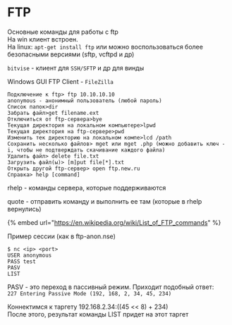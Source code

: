 # FTP

Основные команды для работы с ftp\
На win клиент встроен.\
На linux: `apt-get install ftp` или можно воспользоваться более безопасными версиями (sftp, vcftpd и др)

`bitvise` - клиент для `SSH/SFTP` и др для винды

Windows GUI FTP Client - `FileZilla`

```
Подключение к ftp> ftp 10.10.10.10
anonymous - анонимный пользователь (любой пароль)
Список папок>dir
Забрать файл>get filename.ext
Отключиться от ftp-сервера>bye
Текущая директория на локальном компьютере>lpwd
Текущая директория на ftp-сервере>pwd
Изменить тек директорию на локальном компе>lcd /path
Сохранить несколько файлов> mget или mget .php (можно добавить ключ -i, чтобы не подтверждать скачивание каждого файла)
Удалить файл> delete file.txt
Загрузить файл(ы)> [m]put file[*].txt
Открыть другой ftp-сервер> open ftp.new.ru
Справка> help [command]
```

rhelp - команды сервера, которые поддерживаются

quote - отправить команду и выполнить ее там (которые в rhelp вернулись)

{% embed url="https://en.wikipedia.org/wiki/List_of_FTP_commands" %}

Пример сессии (как в ftp-anon.nse)

```
$ nc <ip> <port>
USER anonymous
PASS test
PASV
LIST
```

PASV - это переход в пассивный режим. Приходит подобный ответ:\
`227 Entering Passive Mode (192, 168, 2, 34, 45, 234)`

Коннектимся к таргету 192.168.2.34:((45 << 8) + 234)\
После этого, результат команды LIST придет на этот таргет
